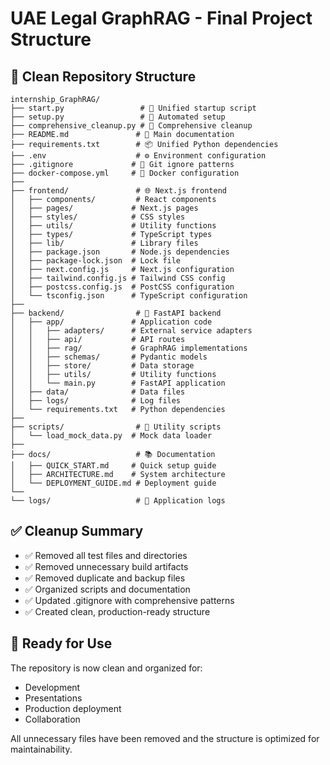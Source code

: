 # UAE Legal GraphRAG - Final Project Structure

## 📁 Clean Repository Structure

```
internship_GraphRAG/
├── start.py                 # 🚀 Unified startup script
├── setup.py                 # 🔧 Automated setup
├── comprehensive_cleanup.py # 🧹 Comprehensive cleanup
├── README.md               # 📖 Main documentation
├── requirements.txt        # 📦 Unified Python dependencies
├── .env                    # ⚙️ Environment configuration
├── .gitignore             # 🚫 Git ignore patterns
├── docker-compose.yml     # 🐳 Docker configuration
├── 
├── frontend/               # 🌐 Next.js frontend
│   ├── components/         # React components
│   ├── pages/             # Next.js pages
│   ├── styles/            # CSS styles
│   ├── utils/             # Utility functions
│   ├── types/             # TypeScript types
│   ├── lib/               # Library files
│   ├── package.json       # Node.js dependencies
│   ├── package-lock.json  # Lock file
│   ├── next.config.js     # Next.js configuration
│   ├── tailwind.config.js # Tailwind CSS config
│   ├── postcss.config.js  # PostCSS configuration
│   └── tsconfig.json      # TypeScript configuration
├── 
├── backend/                # 🐍 FastAPI backend
│   ├── app/               # Application code
│   │   ├── adapters/      # External service adapters
│   │   ├── api/           # API routes
│   │   ├── rag/           # GraphRAG implementations
│   │   ├── schemas/       # Pydantic models
│   │   ├── store/         # Data storage
│   │   ├── utils/         # Utility functions
│   │   └── main.py        # FastAPI application
│   ├── data/              # Data files
│   ├── logs/              # Log files
│   └── requirements.txt   # Python dependencies
├── 
├── scripts/                # 🔧 Utility scripts
│   └── load_mock_data.py  # Mock data loader
├── 
├── docs/                   # 📚 Documentation
│   ├── QUICK_START.md     # Quick setup guide
│   ├── ARCHITECTURE.md    # System architecture
│   └── DEPLOYMENT_GUIDE.md # Deployment guide
└── 
└── logs/                   # 📝 Application logs
```

## ✅ Cleanup Summary

- ✅ Removed all test files and directories
- ✅ Removed unnecessary build artifacts
- ✅ Removed duplicate and backup files
- ✅ Organized scripts and documentation
- ✅ Updated .gitignore with comprehensive patterns
- ✅ Created clean, production-ready structure

## 🚀 Ready for Use

The repository is now clean and organized for:
- Development
- Presentations
- Production deployment
- Collaboration

All unnecessary files have been removed and the structure is optimized for maintainability.
